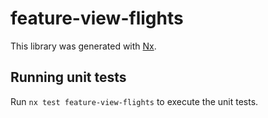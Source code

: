# feature-view-flights

This library was generated with [Nx](https://nx.dev).

## Running unit tests

Run `nx test feature-view-flights` to execute the unit tests.
